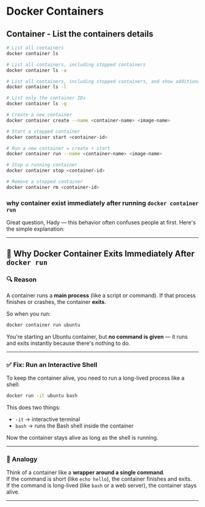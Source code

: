 # Docker Containers

## Container - List the containers details

```bash
# List all containers
docker container ls

# List all containers, including stopped containers
docker container ls -a

# List all containers, including stopped containers, and show additional details
docker container ls -l

# List only the container IDs
docker container ls -q
```

```bash
# Create a new container
docker container create --name <container-name> <image-name>

# Start a stopped container
docker container start <container-id>

# Run a new container = create + start
docker container run --name <container-name> <image-name>

# Stop a running container
docker container stop <container-id>

# Remove a stopped container
docker container rm <container-id>
```

### why container exist immediately after running `docker container run`

Great question, Hady — this behavior often confuses people at first. Here's the simple explanation:

---

## 🐳 Why Docker Container Exits Immediately After `docker run`

### 🔍 Reason

A container runs a **main process** (like a script or command). If that process finishes or crashes, the container **exits**.

So when you run:

```bash
docker container run ubuntu
```

You're starting an Ubuntu container, but **no command is given** — it runs and exits instantly because there's nothing to do.

---

### ✅ Fix: Run an Interactive Shell

To keep the container alive, you need to run a long-lived process like a shell:

```bash
docker run -it ubuntu bash
```

This does two things:

- `-it` → interactive terminal
- `bash` → runs the Bash shell inside the container

Now the container stays alive as long as the shell is running.

---

### 🧠 Analogy

Think of a container like a **wrapper around a single command**.  
If the command is short (like `echo hello`), the container finishes and exits.  
If the command is long-lived (like `bash` or a web server), the container stays alive.

---
